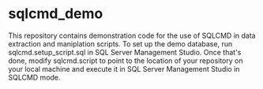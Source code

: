 # sqlcmd_demo
 
This repository contains demonstration code for the use of SQLCMD in data extraction and maniplation scripts. To set up the demo database, run sqlcmd.setup_script.sql in SQL Server Management Studio. Once that's done, modify sqlcmd.script to point to the location of your repository on your local machine and execute it in SQL Server Management Studio in SQLCMD mode.